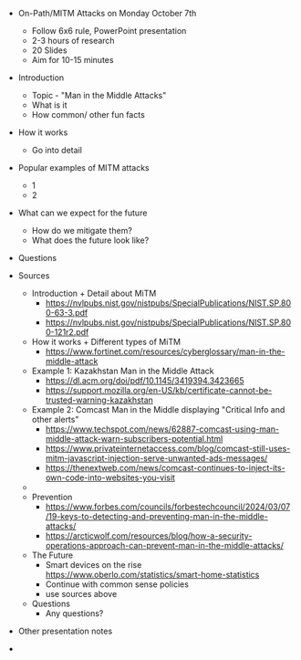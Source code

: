 
- On-Path/MITM Attacks on Monday October 7th 
	- Follow 6x6 rule, PowerPoint presentation
	- 2-3 hours of research
	- 20 Slides
	- Aim for 10-15 minutes

- Introduction
	- Topic - "Man in the Middle Attacks"
	- What is it
	- How common/ other fun facts

- How it works
	- Go into detail

- Popular examples of MITM attacks
	- 1
	- 2 

- What can we expect for the future
	- How do we mitigate them?
	- What does the future look like?

- Questions


- Sources 
	- Introduction + Detail about MiTM
		- https://nvlpubs.nist.gov/nistpubs/SpecialPublications/NIST.SP.800-63-3.pdf
		- https://nvlpubs.nist.gov/nistpubs/SpecialPublications/NIST.SP.800-121r2.pdf
	- How it works + Different types of MiTM 
		- https://www.fortinet.com/resources/cyberglossary/man-in-the-middle-attack
	- Example 1: Kazakhstan Man in the Middle Attack
		- https://dl.acm.org/doi/pdf/10.1145/3419394.3423665
		- https://support.mozilla.org/en-US/kb/certificate-cannot-be-trusted-warning-kazakhstan
	- Example 2: Comcast Man in the Middle displaying "Critical Info and other alerts"
		- https://www.techspot.com/news/62887-comcast-using-man-middle-attack-warn-subscribers-potential.html
		- https://www.privateinternetaccess.com/blog/comcast-still-uses-mitm-javascript-injection-serve-unwanted-ads-messages/
		- https://thenextweb.com/news/comcast-continues-to-inject-its-own-code-into-websites-you-visit
	- 
	- Prevention
		- https://www.forbes.com/councils/forbestechcouncil/2024/03/07/19-keys-to-detecting-and-preventing-man-in-the-middle-attacks/
		- https://arcticwolf.com/resources/blog/how-a-security-operations-approach-can-prevent-man-in-the-middle-attacks/
	- The Future
		- Smart devices on the rise https://www.oberlo.com/statistics/smart-home-statistics
		- Continue with common sense policies 
		- use sources above
	- Questions 
		- Any questions? 




- Other presentation notes
- 